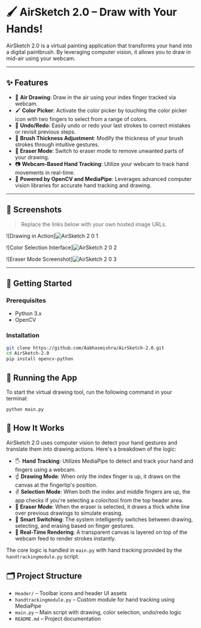 # 🖌️ AirSketch 2.0 – Draw with Your Hands!

AirSketch 2.0 is a virtual painting application that transforms your hand into a digital paintbrush. By leveraging computer vision, it allows you to draw in mid-air using your webcam.

---

## ✨ Features

- 🎨 **Air Drawing**: Draw in the air using your index finger tracked via webcam.
- 🖌️ **Color Picker**: Activate the color picker by touching the color picker icon with two fingers to select from a range of colors.
- 🔄 **Undo/Redo**: Easily undo or redo your last strokes to correct mistakes or revisit previous steps.
- 📏 **Brush Thickness Adjustment**: Modify the thickness of your brush strokes through intuitive gestures.
- 🧽 **Eraser Mode**: Switch to eraser mode to remove unwanted parts of your drawing.
- 📷 **Webcam-Based Hand Tracking**: Utilize your webcam to track hand movements in real-time.
- 🤖 **Powered by OpenCV and MediaPipe**: Leverages advanced computer vision libraries for accurate hand tracking and drawing.


---

## 📸 Screenshots

> Replace the links below with your own hosted image URLs.


![Drawing in Action]![AirSketch 2 0 1](https://github.com/user-attachments/assets/d46026dd-40cd-42ac-a36c-d7fce4cda015)

![Color Selection Interface]![AirSketch 2 0 2](https://github.com/user-attachments/assets/09ac695c-ac00-4cd2-bc93-35bee75be450)

![Eraser Mode Screenshot]![AirSketch 2 0 3](https://github.com/user-attachments/assets/8ddcc98e-60f2-472b-b07c-a3bcedb8fef9)

---

## 🚀 Getting Started

### Prerequisites

- Python 3.x
- OpenCV

### Installation

```bash
git clone https://github.com/Aabhasmishra/AirSketch-2.0.git
cd AirSketch-2.0
pip install opencv-python
```

## 🚀 Running the App

To start the virtual drawing tool, run the following command in your terminal:

```bash
python main.py
```

## 🧠 How It Works

AirSketch 2.0 uses computer vision to detect your hand gestures and translate them into drawing actions. Here's a breakdown of the logic:

- 🖐️ **Hand Tracking**: Utilizes MediaPipe to detect and track your hand and fingers using a webcam.
- ☝️ **Drawing Mode**: When only the index finger is up, it draws on the canvas at the fingertip's position.
- ✌️ **Selection Mode**: When both the index and middle fingers are up, the app checks if you're selecting a color/tool from the top header area.
- 🧽 **Eraser Mode**: When the eraser is selected, it draws a thick white line over previous drawings to simulate erasing.
- 🧠 **Smart Switching**: The system intelligently switches between drawing, selecting, and erasing based on finger gestures.
- 📸 **Real-Time Rendering**: A transparent canvas is layered on top of the webcam feed to render strokes instantly.

The core logic is handled in `main.py` with hand tracking provided by the `handtrackingmodule.py` script.



## 🗂️ Project Structure

- `Header/` – Toolbar icons and header UI assets  
- `handtrackingmodule.py` – Custom module for hand tracking using MediaPipe  
- `main.py` – Main script with drawing, color selection, undo/redo logic  
- `README.md` – Project documentation
